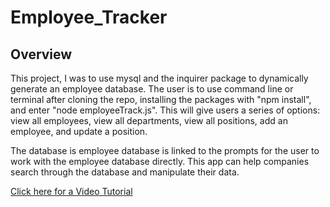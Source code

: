 # Employee_Tracker

## Overview

This project, I was to use mysql and the inquirer package to dynamically generate an employee database. The user is to use command line or terminal after cloning the repo, installing the packages with "npm install", and enter "node employeeTrack.js". This will give users a series of options: view all employees, view all departments, view all positions, add an employee, and update a position.

The database is employee database is linked to the prompts for the user to work with the employee database directly. This app can help companies search through the database and manipulate their data.

[ Click here for a Video Tutorial](https://drive.google.com/file/d/1kuV7CR4J_VLLhQLbBsBh_DiENERh_uYa/view)
